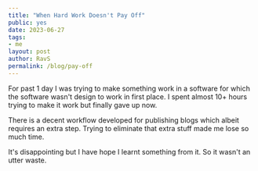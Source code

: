 ```yaml
---
title: "When Hard Work Doesn't Pay Off"
public: yes
date: 2023-06-27
tags:
- me
layout: post
author: RavS
permalink: /blog/pay-off
---
```


For past 1 day I was trying to make something work in a software for which the software wasn't design to work in first place. I spent almost 10+ hours trying to make it work but finally gave up now.

There is a decent workflow developed for publishing blogs which albeit requires an extra step. Trying to eliminate that extra stuff made me lose so much time.

It's disappointing but I have hope I learnt something from it. So it wasn't an utter waste.
